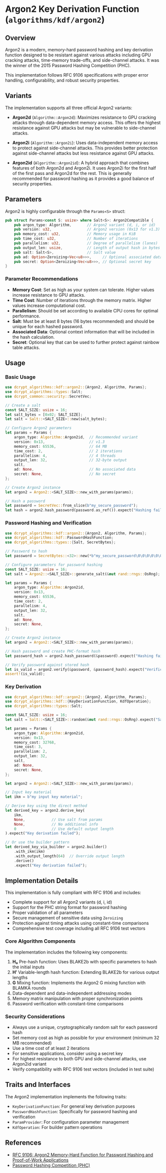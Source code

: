 # Argon2 Key Derivation Function (`algorithms/kdf/argon2`)

## Overview

Argon2 is a modern, memory-hard password hashing and key derivation function designed to be resistant against various attacks including GPU cracking attacks, time-memory trade-offs, and side-channel attacks. It was the winner of the 2015 Password Hashing Competition (PHC).

This implementation follows RFC 9106 specifications with proper error handling, configurability, and robust security properties.

## Variants

The implementation supports all three official Argon2 variants:

- **Argon2d** (`Algorithm::Argon2d`): Maximizes resistance to GPU cracking attacks through data-dependent memory access. This offers the highest resistance against GPU attacks but may be vulnerable to side-channel attacks.

- **Argon2i** (`Algorithm::Argon2i`): Uses data-independent memory access to protect against side-channel attacks. This provides better protection against side-channel attacks but less resistance against GPU attacks.

- **Argon2id** (`Algorithm::Argon2id`): A hybrid approach that combines features of both Argon2d and Argon2i. It uses Argon2i for the first half of the first pass and Argon2d for the rest. This is generally recommended for password hashing as it provides a good balance of security properties.

## Parameters

Argon2 is highly configurable through the `Params<S>` struct:

```rust
pub struct Params<const S: usize> where Salt<S>: Argon2Compatible {
    pub argon_type: Algorithm,       // Argon2 variant (d, i, or id)
    pub version: u32,                // Argon2 version (0x13 for v1.3)
    pub memory_cost: u32,            // Memory usage in KiB
    pub time_cost: u32,              // Number of iterations
    pub parallelism: u32,            // Degree of parallelism (lanes)
    pub output_len: usize,           // Length of output hash in bytes
    pub salt: Salt<S>,               // Salt value
    pub ad: Option<Zeroizing<Vec<u8>>>,     // Optional associated data
    pub secret: Option<Zeroizing<Vec<u8>>>, // Optional secret key
}
```

### Parameter Recommendations

- **Memory Cost**: Set as high as your system can tolerate. Higher values increase resistance to GPU attacks.
- **Time Cost**: Number of iterations through the memory matrix. Higher values increase computational cost.
- **Parallelism**: Should be set according to available CPU cores for optimal performance.
- **Salt**: Must be at least 8 bytes (16 bytes recommended) and should be unique for each hashed password.
- **Associated Data**: Optional context information that will be included in the hash calculation.
- **Secret**: Optional key that can be used to further protect against rainbow table attacks.

## Usage

### Basic Usage

```rust
use dcrypt_algorithms::kdf::argon2::{Argon2, Algorithm, Params};
use dcrypt_algorithms::types::Salt;
use dcrypt_common::security::SecretVec;

// Create a salt
const SALT_SIZE: usize = 16;
let salt_bytes = [0x02; SALT_SIZE];
let salt = Salt::<SALT_SIZE>::new(salt_bytes);

// Configure Argon2 parameters
let params = Params {
    argon_type: Algorithm::Argon2id,  // Recommended variant
    version: 0x13,                    // v1.3
    memory_cost: 65536,               // 64 MB
    time_cost: 2,                     // 2 iterations
    parallelism: 4,                   // 4 threads
    output_len: 32,                   // 32-byte output
    salt,
    ad: None,                         // No associated data
    secret: None,                     // No secret
};

// Create Argon2 instance
let argon2 = Argon2::<SALT_SIZE>::new_with_params(params);

// Hash a password
let password = SecretVec::from_slice(b"my_secure_password");
let hash = argon2.hash_password(password.as_ref()).expect("Hashing failed");
```

### Password Hashing and Verification

```rust
use dcrypt_algorithms::kdf::argon2::{Argon2, Algorithm, Params};
use dcrypt_algorithms::kdf::PasswordHashFunction;
use dcrypt_algorithms::types::{Salt, SecretBytes};

// Password to hash
let password = SecretBytes::<32>::new(*b"my_secure_password\0\0\0\0\0\0\0\0\0\0\0\0\0\0");

// Configure parameters for password hashing
const SALT_SIZE: usize = 16;
let salt = Argon2::<SALT_SIZE>::generate_salt(&mut rand::rngs::OsRng);

let params = Params {
    argon_type: Algorithm::Argon2id,
    version: 0x13,
    memory_cost: 65536,
    time_cost: 2,
    parallelism: 4,
    output_len: 32,
    salt,
    ad: None,
    secret: None,
};

// Create Argon2 instance
let argon2 = Argon2::<SALT_SIZE>::new_with_params(params);

// Hash password and create PHC-format hash
let password_hash = argon2.hash_password(&password).expect("Hashing failed");

// Verify password against stored hash
let is_valid = argon2.verify(&password, &password_hash).expect("Verification failed");
assert!(is_valid);
```

### Key Derivation

```rust
use dcrypt_algorithms::kdf::argon2::{Argon2, Algorithm, Params};
use dcrypt_algorithms::kdf::{KeyDerivationFunction, KdfOperation};
use dcrypt_algorithms::types::Salt;

const SALT_SIZE: usize = 16;
let salt = Salt::<SALT_SIZE>::random(&mut rand::rngs::OsRng).expect("Salt generation failed");

let params = Params {
    argon_type: Algorithm::Argon2id,
    version: 0x13,
    memory_cost: 32768,
    time_cost: 3,
    parallelism: 2,
    output_len: 32,
    salt,
    ad: None,
    secret: None,
};

let argon2 = Argon2::<SALT_SIZE>::new_with_params(params);

// Input key material
let ikm = b"my input key material";

// Derive key using the direct method
let derived_key = argon2.derive_key(
    ikm,
    None,            // Use salt from params
    None,            // No additional info
    0                // Use default output length
).expect("Key derivation failed");

// Or use the builder pattern
let derived_key_via_builder = argon2.builder()
    .with_ikm(ikm)
    .with_output_length(64)  // Override output length
    .derive()
    .expect("Key derivation failed");
```

## Implementation Details

This implementation is fully compliant with RFC 9106 and includes:

- Complete support for all Argon2 variants (d, i, id)
- Support for the PHC string format for password hashing
- Proper validation of all parameters
- Secure management of sensitive data using `Zeroizing`
- Protection against timing attacks using constant-time comparisons
- Comprehensive test coverage including all RFC 9106 test vectors

### Core Algorithm Components

The implementation includes the following key components:

1. **H₀** Pre-hash function: Uses BLAKE2b with specific parameters to hash the initial inputs
2. **H′** Variable-length hash function: Extending BLAKE2b for various output lengths
3. **G** Mixing function: Implements the Argon2 G mixing function with BLAMKA rounds
4. Data-dependent and data-independent addressing modes
5. Memory matrix manipulation with proper synchronization points
6. Password verification with constant-time comparisons

### Security Considerations

- Always use a unique, cryptographically random salt for each password hash
- Set memory cost as high as possible for your environment (minimum 32 MB recommended)
- Use a time cost of at least 2 iterations
- For sensitive applications, consider using a secret key
- For highest resistance to both GPU and side-channel attacks, use Argon2id variant
- Verify compatibility with RFC 9106 test vectors (included in test suite)

## Traits and Interfaces

The Argon2 implementation implements the following traits:

- `KeyDerivationFunction`: For general key derivation purposes
- `PasswordHashFunction`: Specifically for password hashing and verification
- `ParamProvider`: For configuration parameter management
- `KdfOperation`: For builder pattern operations

## References

- [RFC 9106: Argon2 Memory-Hard Function for Password Hashing and Proof-of-Work Applications](https://datatracker.ietf.org/doc/html/rfc9106)
- [Password Hashing Competition (PHC)](https://www.password-hashing.net/)